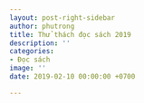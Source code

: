 ```yaml
---
layout: post-right-sidebar
author: phutrong
title: Thử thách đọc sách 2019
description: ''
categories:
- Đọc sách
image: ''
date: 2019-02-10 00:00:00 +0700

---
```

